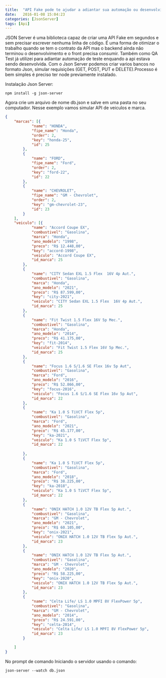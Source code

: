 ```yaml
---
title:  "API Fake pode te ajudar a adiantar sua automação ou desenvolvimento frontend"
date:   2016-01-08 15:04:23
categories: [JsonServer]
tags: [Api]
---
```


JSON Server é uma biblioteca capaz de criar uma API Fake em segundos e sem precisar escrever nenhuma linha de código.
É uma forma de otimizar o trabalho quando se tem o contrato da API mas o backend ainda não terminou o desenvolvimento
e o front precisa consumir. Também como QA Test já utilizei para adiantar automação de teste enquando a api estava sendo
desenvolvida.
Com o Json Server podemos criar varios bancos no formato Json, simular requisições (GET, POST, PUT e DELETE).Processo é bem simples é preciso ter node previamente instalado.

Instalação Json Server:
``` node
npm install -g json-server
```
Agora crie um arquivo de nome db.json e salve em uma pasta no seu computador.
Nesse exemplo vamos simular API de veiculos e marca.
``` json
{
	"marcas": [{
			"name": "HONDA",
			"fipe_name": "Honda",
			"order": 2,
			"key": "honda-25",
			"id": 25
		},
		{
			"name": "FORD",
			"fipe_name": "Ford",
			"order": 2,
			"key": "ford-22",
			"id": 22
		},
		{
			"name": "CHEVROLET",
			"fipe_name": "GM - Chevrolet",
			"order": 2,
			"key": "gm-chevrolet-23",
			"id": 23
		}
	],
	"veiculo": [{
			"name": "Accord Coupe EX",
			"combustivel": "Gasolina",
			"marca": "Honda",
			"ano_modelo": "1998",
			"preco": "R$ 12.448,00",
			"key": "accord-1998",
			"veiculo": "Accord Coupe EX",
			"id_marca": 25
		},
		{
			"name": "CITY Sedan EXL 1.5 Flex  16V 4p Aut.",
			"combustivel": "Gasolina",
			"marca": "Honda",
			"ano_modelo": "2021",
			"preco": "R$ 87.599,00",
			"key": "city-2021",
			"veiculo": "CITY Sedan EXL 1.5 Flex  16V 4p Aut.",
			"id_marca": 25
		},
		{
			"name": "Fit Twist 1.5 Flex 16V 5p Mec.",
			"combustivel": "Gasolina",
			"marca": "Honda",
			"ano_modelo": "2014",
			"preco": "R$ 41.175,00",
			"key": "fit-2014",
			"veiculo": "Fit Twist 1.5 Flex 16V 5p Mec.",
			"id_marca": 25
		},
		{
			"name": "Focus 1.6 S/1.6 SE Flex 16v 5p Aut",
			"combustivel": "Gasolina",
			"marca": "Ford",
			"ano_modelo": "2016",
			"preco": "R$ 52.866,00",
			"key": "focus-2016",
			"veiculo": "Focus 1.6 S/1.6 SE Flex 16v 5p Aut",
			"id_marca": 22
		},
		{
			"name": "Ka 1.0 S TiVCT Flex 5p",
			"combustivel": "Gasolina",
			"marca": "Ford",
			"ano_modelo": "2021",
			"preco": "R$ 45.177,00",
			"key": "ka-2021",
			"veiculo": "Ka 1.0 S TiVCT Flex 5p",
			"id_marca": 22
			
		},
		{
			"name": "Ka 1.0 S TiVCT Flex 5p",
			"combustivel": "Gasolina",
			"marca": "Ford",
			"ano_modelo": "2018",
			"preco": "R$ 38.225,00",
			"key": "ka-2018",
			"veiculo": "Ka 1.0 S TiVCT Flex 5p",
			"id_marca": 22
		},
		{
			"name": "ONIX HATCH 1.0 12V TB Flex 5p Aut.",
			"combustivel": "Gasolina",
			"marca": "GM - Chevrolet",
			"ano_modelo": "2021",
			"preco": "R$ 60.105,00",
			"key": "onix-2021",
			"veiculo": "ONIX HATCH 1.0 12V TB Flex 5p Aut.",
			"id_marca": 23
		},
		{
			"name": "ONIX HATCH 1.0 12V TB Flex 5p Aut.",
			"combustivel": "Gasolina",
			"marca": "GM - Chevrolet",
			"ano_modelo": "2020",
			"preco": "R$ 58.225,00",
			"key": "onix-2020",
			"veiculo": "ONIX HATCH 1.0 12V TB Flex 5p Aut.",
			"id_marca": 23
		},
		{
			"name": "Celta Life/ LS 1.0 MPFI 8V FlexPower 5p",
			"combustivel": "Gasolina",
			"marca": "GM - Chevrolet",
			"ano_modelo": "2014",
			"preco": "R$ 24.591,00",
			"key": "celta-2014",
			"veiculo": "Celta Life/ LS 1.0 MPFI 8V FlexPower 5p",
			"id_marca": 23
		}

	]
}
```

No prompt de comando Iniciando o servidor usando o comando:
``` node
json-server --watch db.json
```

